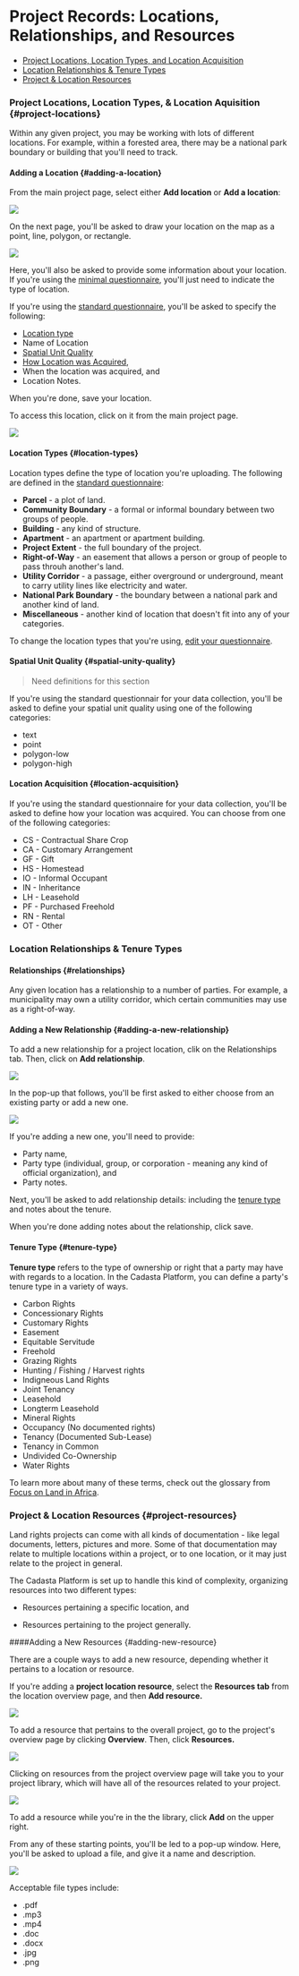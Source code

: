 # Project Records: Locations, Relationships, and Resources

* [Project Locations, Location Types, and Location Acquisition](#project-locations)
* [Location Relationships & Tenure Types](#location-relationships)
* [Project & Location Resources](#project-resources)

### Project Locations, Location Types, & Location Aquisition {#project-locations}

Within any given project, you may be working with lots of different locations. For example, within a forested area, there may be a national park boundary or building that you'll need to track.

#### Adding a Location {#adding-a-location}

From the main project page, select either **Add location** or **Add a location**: 

![](/assets/add-project-location.png)

On the next page, you'll be asked to draw your location on the map as a point, line, polygon, or rectangle.

![](/assets/project-location-info.png)

Here, you'll also be asked to provide some information about your location. If you're using the [minimal questionnaire](https://docs.google.com/spreadsheets/d/1gB7lcz4Dr6aqdW_Oesuum2pbI8lzs6EYTLpVZGQMhcQ/edit#gid=2006567796), you'll just need to indicate the type of location. 

If you're using the [standard questionnaire](https://docs.google.com/spreadsheets/d/1QsqMTLlPH5KVbBcgnh6MHWkIR0pIFchVzkqBSoL92fA/edit#gid=2006567796), you'll be asked to specify the following:

* [Location type](#location-types)
* Name of Location
* [Spatial Unit Quality](#spatial-unit-quality)
* [How Location was Acquired](#location-acquisition), 
* When the location was acquired, and
* Location Notes.

When you're done, save your location. 

To access this location, click on it from the main project page. 

![](/assets/access-project-location.png)

#### Location Types {#location-types}

Location types define the type of location you're uploading. The following are defined in the [standard questionnaire](assets/standard_cadasta_questionnaire_0.2.xlsx):

* **Parcel** - a plot of land.
* **Community Boundary** - a formal or informal boundary between two groups of people.
* **Building** - any kind of structure.
* **Apartment** - an apartment or apartment building.
* **Project Extent** - the full boundary of the project.
* **Right-of-Way** - an easement that allows a person or group of people to pass throuh another's land.
* **Utility Corridor** - a passage, either overground or underground, meant to carry utility lines like electricity and water. 
* **National Park Boundary** - the boundary between a national park and another kind of land. 
* **Miscellaneous** - another kind of location that doesn't fit into any of your categories.

To change the location types that you're using, [edit your questionnaire](08-XLSForms.md). 

#### Spatial Unit Quality {#spatial-unity-quality}

> Need definitions for this section

If you're using the standard questionnair for your data collection, you'll be asked to define your spatial unit quality using one of the following categories:

* text
* point
* polygon-low
* polygon-high

#### Location Acquisition {#location-acquisition}

If you're using the standard questionnaire for your data collection, you'll be asked to define how your location was acquired. You can choose from one of the following categories:

* CS - Contractual Share Crop
* CA - Customary Arrangement
* GF - Gift
* HS - Homestead
* IO - Informal Occupant
* IN - Inheritance
* LH - Leasehold 
* PF - Purchased Freehold
* RN - Rental
* OT - Other

### Location Relationships & Tenure Types

#### Relationships {#relationships}

Any given location has a relationship to a number of parties. For example, a municipality may own a utility corridor, which certain communities may use as a right-of-way. 

#### Adding a New Relationship {#adding-a-new-relationship}

To add a new relationship for a project location, clik on the Relationships tab. Then, click on **Add relationship**. 

![](/assets/add-location-relationship.png)

In the pop-up that follows, you'll be first asked to either choose from an existing party or add a new one. 

![](/assets/add-new-relationship-popup.png)

If you're adding a new one, you'll need to provide:

* Party name, 
* Party type (individual, group, or corporation - meaning any kind of official organization), and
* Party notes. 

Next, you'll be asked to add relationship details: including the [tenure type](#tenure-type) and notes about the tenure. 

When you're done adding notes about the relationship, click save. 

#### Tenure Type {#tenure-type}

**Tenure type** refers to the type of ownership or right that a party may have with regards to a location. In the Cadasta Platform, you can define a party's tenure type in a variety of ways. 

* Carbon Rights
* Concessionary Rights
* Customary Rights
* Easement
* Equitable Servitude
* Freehold
* Grazing Rights
* Hunting / Fishing / Harvest rights
* Indigneous Land Rights
* Joint Tenancy
* Leasehold
* Longterm Leasehold
* Mineral Rights
* Occupancy (No documented rights)
* Tenancy (Documented Sub-Lease)
* Tenancy in Common
* Undivided Co-Ownership
* Water Rights

To learn more about many of these terms, check out the glossary from [Focus on Land in Africa](http://www.focusonland.com/resources/glossary/#e ). 

### Project & Location Resources {#project-resources}

Land rights projects can come with all kinds of documentation - like legal documents, letters, pictures and more. Some of that documentation may relate to multiple locations within a project, or to one location, or it may just relate to the project in general.

The Cadasta Platform is set up to handle this kind of complexity, organizing resources into two different types:

* Resources pertaining a specific location, and

* Resources pertaining to the project generally.


####Adding a New Resources {#adding-new-resource}

There are a couple ways to add a new resource, depending whether it pertains to a location or resource. 

If you're adding a **project location resource**, select the **Resources tab** from the location overview page, and then **Add resource.**

![](/assets/add-location-resource.png)

To add a resource that pertains to the overall project, go to the project's overview page by clicking **Overview**. Then, click **Resources.** 

![](/assets/resources-from-overview.png)

Clicking on resources from the project overview page will take you to your project library, which will have all of the resources related to your project.

![](/assets/project-library.png)

To add a resource while you're in the the library, click **Add** on the upper right.

From any of these starting points, you'll be led to a pop-up window. Here, you'll be asked to upload a file, and give it a name and description. 

![](/assets/project-library.png)

Acceptable file types include:

* .pdf
* .mp3
* .mp4
* .doc
* .docx
* .jpg
* .png